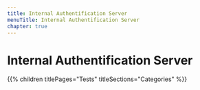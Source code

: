 ```yaml
---
title: Internal Authentification Server
menuTitle: Internal Authentification Server
chapter: true
---
```


# Internal Authentification Server

{{% children titlePages="Tests" titleSections="Categories" %}}
